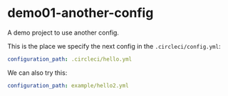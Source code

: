 # demo01-another-config

A demo project to use another config.

This is the place we specify the next config in the `.circleci/config.yml`:

```yml
configuration_path: .circleci/hello.yml
```

We can also try this:

```yml
configuration_path: example/hello2.yml
```
